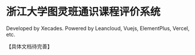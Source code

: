 # 浙江大学图灵班通识课程评价系统

Developed by Xecades. Powered by Leancloud, Vuejs, ElementPlus, Vercel, etc.

【具体文档待完善】